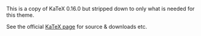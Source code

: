 This is a copy of KaTeX 0.16.0 but stripped down to only what is needed for this theme.

See the official [KaTeX page](https://github.com/KaTeX/KaTeX) for source & downloads etc.
